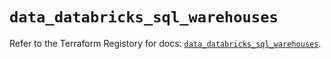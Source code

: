 # `data_databricks_sql_warehouses`

Refer to the Terraform Registory for docs: [`data_databricks_sql_warehouses`](https://www.terraform.io/docs/providers/databricks/d/sql_warehouses).
